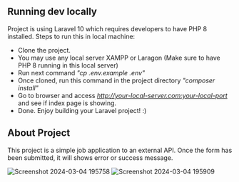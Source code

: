 
## Running dev locally

Project is using Laravel 10 which requires developers to have PHP 8 installed. Steps to run this in local machine:

- Clone the project.
- You may use any local server XAMPP or Laragon (Make sure to have PHP 8 running in this local server)
- Run next command <i>"cp .env.example .env"</i>
- Once cloned, run this command in the project directory <i>"composer install"</i>
- Go to browser and access <i>http://your-local-server.com:your-local-port</i> and see if index page is showing.
- Done. Enjoy building your Laravel project! :)

## About Project

This project is a simple job application to an external API. Once the form has been submitted, it will shows error or success message.

![Screenshot 2024-03-04 195758](https://github.com/afqm177/pixl8/assets/162127809/6363c855-9168-46ca-b0f1-741d1db0ed8e)
![Screenshot 2024-03-04 195909](https://github.com/afqm177/pixl8/assets/162127809/1e6cfde5-aa99-43a0-b863-27598e395906)
